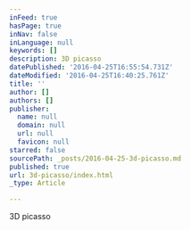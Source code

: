 ```yaml
---
inFeed: true
hasPage: true
inNav: false
inLanguage: null
keywords: []
description: 3D picasso
datePublished: '2016-04-25T16:55:54.731Z'
dateModified: '2016-04-25T16:40:25.761Z'
title: ''
author: []
authors: []
publisher:
  name: null
  domain: null
  url: null
  favicon: null
starred: false
sourcePath: _posts/2016-04-25-3d-picasso.md
published: true
url: 3d-picasso/index.html
_type: Article

---
```

3D picasso
